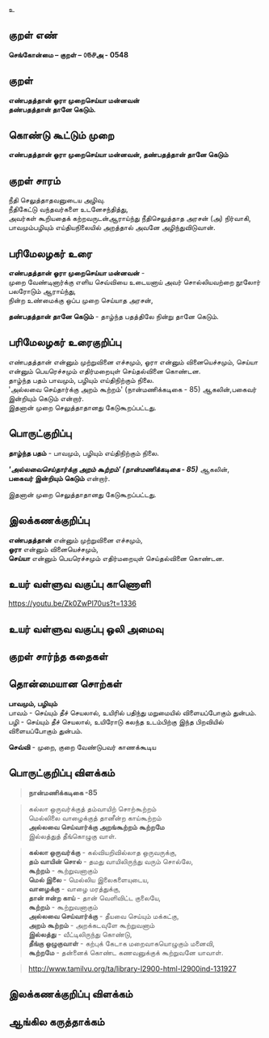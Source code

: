 உ

## குறள் எண் 

**செங்கோன்மை  – குறள் – ௦௫௪அ - 0548**  

## குறள் 

**எண்பதத்தான் ஓரா முறைசெய்யா மன்னவன்  
தண்பதத்தான் தானே கெடும்.**  

## கொண்டு கூட்டும் முறை

**எண்பதத்தான் ஓரா முறைசெய்யா மன்னவன், தண்பதத்தான் தானே கெடும்**

## குறள் சாரம் 

நீதி செலுத்தாதவனுடைய அழிவு.  
நீதிகேட்டு வந்தவர்களை உடனேசந்தித்து,  
அவர்கள் கூறியதைக் கற்றவருடன்ஆராய்ந்து நீதிசெலுத்தாத அரசன் (அ) நிர்வாகி,  
பாவமும்பழியும் எய்தியநிலையில் அறத்தால் அவனே அழிந்துவிடுவான்.
 
## பரிமேலழகர் உரை

**எண்பதத்தான் ஓரா முறைசெய்யா மன்னவன்** -  
முறை வேண்டினார்க்கு எளிய செவ்வியை உடையனாய் அவர் சொல்லியவற்றை நூலோர் பலரோடும் ஆராய்ந்து,  
நின்ற உண்மைக்கு ஒப்ப முறை செய்யாத அரசன்,  

**தண்பதத்தான் தானே கெடும்** - தாழ்ந்த பதத்திலே நின்று தானே கெடும். 

## பரிமேலழகர் உரைகுறிப்பு   

எண்பதத்தான் என்னும் முற்றுவினை எச்சமும், ஓரா என்னும் வினையெச்சமும், செய்யா என்னும் பெயரெச்சமும் எதிர்மறையுள் செய்தல்வினை கொண்டன.  
தாழ்ந்த பதம் பாவமும், பழியும் எய்திநிற்கும் நிலை.  
'அல்லவை செய்தார்க்கு அறம் கூற்றம்' (நான்மணிக்கடிகை - 85) ஆகலின்,பகைவர் இன்றியும் கெடும் என்றார்.  
இதனான் முறை செலுத்தாதானது கேடுகூறப்பட்டது.    

## பொருட்குறிப்பு 
  
**தாழ்ந்த பதம்** - பாவமும், பழியும் எய்திநிற்கும் நிலை.  

_**'அல்லவைசெய்தார்க்கு அறம் கூற்றம்' (நான்மணிக்கடிகை - 85)**_ ஆகலின்,  
**பகைவர் இன்றியும் கெடும்** என்றார்.  

இதனான் முறை செலுத்தாதானது கேடுகூறப்பட்டது.  

## இலக்கணக்குறிப்பு  

**எண்பதத்தான்** என்னும் முற்றுவினை எச்சமும்,  
**ஓரா** என்னும் வினையெச்சமும்,  
**செய்யா** என்னும் பெயரெச்சமும் எதிர்மறையுள் செய்தல்வினை கொண்டன.  

## உயர் வள்ளுவ வகுப்பு காணொளி

https://youtu.be/Zk0ZwPl70us?t=1336 

## உயர் வள்ளுவ வகுப்பு ஒலி அமைவு 

 
## குறள் சார்ந்த கதைகள் 


## தொன்மையான சொற்கள்

**பாவமும், பழியும்**  
பாவம் - செய்யும் தீச் செயலால், உயிரில் பதிந்து மறுமையில் விளையப்போகும் துன்பம்.  
பழி - செய்யும் தீச் செயலால், உயிரோடு கலந்த உடம்பிற்கு இந்த பிறவியில் விளையப்போகும் துன்பம். 

**செவ்வி** - முறை, குறை வேண்டுபவர் காணக்கூடிய 

## பொருட்குறிப்பு விளக்கம்

>**நான்மணிக்கடிகை -85**

>கல்லா ஒருவர்க்குத் தம்வாயிற் சொற்கூற்றம்  
>மெல்லிலை வாழைக்குத் தானீன்ற காய்கூற்றம்  
>**அல்லவை செய்வார்க்கு அறங்கூற்றம் கூற்றமே**  
>இல்லத்துத் தீங்கொழுகு வாள்.

>**கல்லா ஒருவர்க்கு** - கல்வியறிவில்லாத ஒருவருக்கு,  
>**தம் வாயின் சொல்** - தமது வாயிலிருந்து வரும் சொல்லே,  
>**கூற்றம்** - கூற்றுவனாகும்  
>**மெல் இலை** - மெல்லிய இலைகளையுடைய,  
>**வாழைக்கு** - வாழை மரத்துக்கு,  
>**தான் ஈன்ற காய்** - தான் வெளிவிட்ட குலையே,  
>**கூற்றம்** - கூற்றுவனாகும்  
>**அல்லவை செய்வார்க்கு** - தீயவை செய்யும் மக்கட்கு,  
>**அறம் கூற்றம்** - அறக்கடவுளே கூற்றுவனாம்  
>**இல்லத்து** - வீட்டிலிருந்து கொண்டு,  
>**தீங்கு ஒழுகுவாள்** - கற்புக் கேடாக மறைவாகயொழுகும் மனைவி,  
>**கூற்றமே** - தன்னைக் கொண்ட கணவனுக்குக் கூற்றுவனே யாவாள்.    

>http://www.tamilvu.org/ta/library-l2900-html-l2900ind-131927


## இலக்கணக்குறிப்பு விளக்கம்


## ஆங்கில கருத்தாக்கம் 


